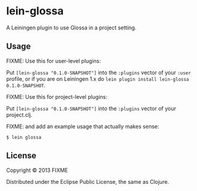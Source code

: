# lein-glossa

A Leiningen plugin to use Glossa in a project setting.

## Usage

FIXME: Use this for user-level plugins:

Put `[lein-glossa "0.1.0-SNAPSHOT"]` into the `:plugins` vector of your
`:user` profile, or if you are on Leiningen 1.x do `lein plugin install
lein-glossa 0.1.0-SNAPSHOT`.

FIXME: Use this for project-level plugins:

Put `[lein-glossa "0.1.0-SNAPSHOT"]` into the `:plugins` vector of your project.clj.

FIXME: and add an example usage that actually makes sense:

    $ lein glossa

## License

Copyright © 2013 FIXME

Distributed under the Eclipse Public License, the same as Clojure.
